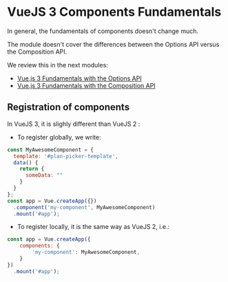 # VueJS 3 Components Fundamentals

In general, the fundamentals of components doesn't change much.

The module doesn't cover the differences between the Options API versus the Composition API.

We review this in the next modules:

- [Vue.js 3 Fundamentals with the Options API](module-vuejs-3-fundamentals-with-the-options-api.md)
- [Vue.js 3 Fundamentals with the Composition API](module-vuejs-3-fundamentals-with-the-composition-api.md)

## Registration of components

In VueJS 3, it is slighly different than VueJS 2 :

- To register globally, we write:

```javascript
const MyAwesomeComponent = {
  template: '#plan-picker-template',
  data() {
    return {
      someData: ""
    }
  }
};
const app = Vue.createApp({})
  .component('my-component', MyAwesomeComponent)
  .mount('#app');

```

- To register locally, it is the same way as VueJS 2, i.e.:

```javascript
const app = Vue.createApp({
    components: {
        'my-component': MyAwesomeComponent,
    }
})
  .mount('#app');

```
